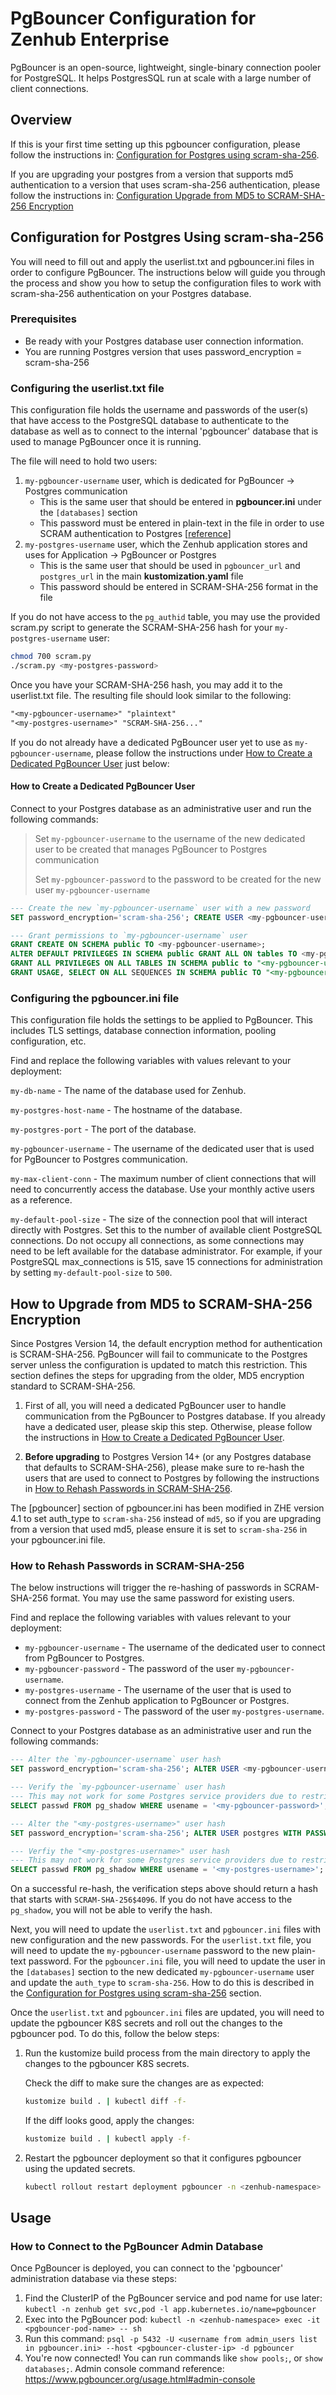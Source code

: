 # PgBouncer Configuration for Zenhub Enterprise

PgBouncer is an open-source, lightweight, single-binary connection pooler for PostgreSQL.
It helps PostgresSQL run at scale with a large number of client connections.

## Overview

If this is your first time setting up this pgbouncer configuration, please follow the instructions in: [Configuration for Postgres using scram-sha-256](#configuration-for-postgres-using-scram-sha-256).

If you are upgrading your postgres from a version that supports md5 authentication to a version that uses scram-sha-256 authentication, please follow the instructions in: [Configuration Upgrade from MD5 to SCRAM-SHA-256 Encryption](#configuration-upgrade-from-md5-to-scram-sha-256-encryption)

## Configuration for Postgres Using scram-sha-256

You will need to fill out and apply the userlist.txt and pgbouncer.ini files in order to configure PgBouncer. The instructions below will guide you through the process and show you how to setup the configuration files to work with scram-sha-256 authentication on your Postgres database.

### Prerequisites

- Be ready with your Postgres database user connection information.
- You are running Postgres version that uses password_encryption = scram-sha-256

### Configuring the userlist.txt file

This configuration file holds the username and passwords of the user(s) that have access to the PostgreSQL database to authenticate to the database as well as to connect to the internal 'pgbouncer' database that is used to manage PgBouncer once it is running.

The file will need to hold two users:

1) `my-pgbouncer-username` user, which is dedicated for PgBouncer -> Postgres communication
    - This is the same user that should be entered in **pgbouncer.ini** under the `[databases]` section
    - This password must be entered in plain-text in the file in order to use SCRAM authentication to Postgres [[reference](https://postgrespro.com/docs/postgrespro/9.6/pgbouncer#:~:text=To%20be%20able%20to%20use%20SCRAM%20on%20server%20connections%2C%20use%20plain%2Dtext%20passwords.)]
2) `my-postgres-username` user, which the Zenhub application stores and uses for Application -> PgBouncer or Postgres
    - This is the same user that should be used in `pgbouncer_url` and `postgres_url` in the main **kustomization.yaml** file
    - This password should be entered in SCRAM-SHA-256 format in the file

If you do not have access to the `pg_authid` table, you may use the provided scram.py script to generate the SCRAM-SHA-256 hash for your `my-postgres-username` user:

```bash
chmod 700 scram.py
./scram.py <my-postgres-password>
```

Once you have your SCRAM-SHA-256 hash, you may add it to the userlist.txt file. The resulting file should look similar to the following:

```txt
"<my-pgbouncer-username>" "plaintext"
"<my-postgres-username>" "SCRAM-SHA-256..."
```

If you do not already have a dedicated PgBouncer user yet to use as `my-pgbouncer-username`, please follow the instructions under [How to Create a Dedicated PgBouncer User](#how-to-create-a-dedicated-pgbouncer-user) just below:

#### How to Create a Dedicated PgBouncer User

Connect to your Postgres database as an administrative user and run the following commands:

> Set `my-pgbouncer-username` to the username of the new dedicated user to be created that manages PgBouncer to Postgres communication
>
> Set `my-pgbouncer-password` to the password to be created for the new user `my-pgbouncer-username`

```sql
--- Create the new `my-pgbouncer-username` user with a new password
SET password_encryption='scram-sha-256'; CREATE USER <my-pgbouncer-username> WITH PASSWORD '<my-pgbouncer-password>';

--- Grant permissions to `my-pgbouncer-username` user
GRANT CREATE ON SCHEMA public TO <my-pgbouncer-username>;
ALTER DEFAULT PRIVILEGES IN SCHEMA public GRANT ALL ON tables TO <my-pgbouncer-username>;
GRANT ALL PRIVILEGES ON ALL TABLES IN SCHEMA public to "<my-pgbouncer-username>";
GRANT USAGE, SELECT ON ALL SEQUENCES IN SCHEMA public TO "<my-pgbouncer-username>";
```

### Configuring the pgbouncer.ini file

This configuration file holds the settings to be applied to PgBouncer. This includes TLS settings, database connection information, pooling configuration, etc.

Find and replace the following variables with values relevant to your deployment:

`my-db-name` - The name of the database used for Zenhub.

`my-postgres-host-name` - The hostname of the database.

`my-postgres-port` - The port of the database.

`my-pgbouncer-username` - The username of the dedicated user that is used for PgBouncer to Postgres communication.

`my-max-client-conn` - The maximum number of client connections that will need to concurrently access the database. Use your monthly active users as a reference.

`my-default-pool-size` - The size of the connection pool that will interact directly with Postgres. Set this to the number of available client PostgreSQL connections. Do not occupy all connections, as some connections may need to be left available for the database administrator. For example, if your PostgreSQL max_connections is 515, save 15 connections for administration by setting `my-default-pool-size` to `500`.

## How to Upgrade from MD5 to SCRAM-SHA-256 Encryption

Since Postgres Version 14, the default encryption method for authentication is SCRAM-SHA-256. PgBouncer will fail to communicate to the Postgres server unless the configuration is updated to match this restriction.
This section defines the steps for upgrading from the older, MD5 encryption standard to SCRAM-SHA-256.

1. First of all, you will need a dedicated PgBouncer user to handle communication from the PgBouncer to Postgres database. If you already have a dedicated user, please skip this step. Otherwise, please follow the instructions in [How to Create a Dedicated PgBouncer User](#how-to-create-a-dedicated-pgbouncer-user).

2. **Before upgrading** to Postgres Version 14+ (or any Postgres database that defaults to SCRAM-SHA-256), please make sure to re-hash the users that are used to connect to Postgres by following the instructions in [How to Rehash Passwords in SCRAM-SHA-256](#how-to-rehash-passwords-in-scram-sha-256).

The [pgbouncer] section of pgbouncer.ini has been modified in ZHE version 4.1 to set auth_type to `scram-sha-256` instead of `md5`, so if you are upgrading from a version that used md5, please ensure it is set to `scram-sha-256` in your pgbouncer.ini file.

### How to Rehash Passwords in SCRAM-SHA-256

The below instructions will trigger the re-hashing of passwords in SCRAM-SHA-256 format. You may use the same password for existing users.

Find and replace the following variables with values relevant to your deployment:

- `my-pgbouncer-username` - The username of the dedicated user to connect from PgBouncer to Postgres.
- `my-pgbouncer-password` - The password of the user `my-pgbouncer-username`. 
- `my-postgres-username` - The username of the user that is used to connect from the Zenhub application to PgBouncer or Postgres.
- `my-postgres-password` - The password of the user `my-postgres-username`.

Connect to your Postgres database as an administrative user and run the following commands:

```sql
--- Alter the `my-pgbouncer-username` user hash
SET password_encryption='scram-sha-256'; ALTER USER <my-pgbouncer-username> WITH PASSWORD '<my-pgbouncer-password>';

--- Verify the `my-pgbouncer-username` user hash
--- This may not work for some Postgres service providers due to restricted access to pg_shadow table.
SELECT passwd FROM pg_shadow WHERE usename = '<my-pgbouncer-password>';

--- Alter the "<my-postgres-username>" user hash
SET password_encryption='scram-sha-256'; ALTER USER postgres WITH PASSWORD '<postgres-password>';

--- Verfiy the "<my-postgres-username>" user hash
--- This may not work for some Postgres service providers due to restricted access to pg_shadow table.
SELECT passwd FROM pg_shadow WHERE usename = '<my-postgres-username>';
```

On a successful re-hash, the verification steps above should return a hash that starts with `SCRAM-SHA-256$4096`. If you do not have access to the `pg_shadow`, you will not be able to verify the hash.

Next, you will need to update the `userlist.txt` and `pgbouncer.ini` files with new configuration and the new passwords. For the `userlist.txt` file, you will need to update the `my-pgbouncer-username` password to the new plain-text password. For the `pgbouncer.ini` file, you will need to update the user in the `[databases]` section to the new dedicated `my-pgbouncer-username` user and update the `auth_type` to `scram-sha-256`. How to do this is described in the [Configuration for Postgres using scram-sha-256](#configuration-for-postgres-using-scram-sha-256) section.

Once the `userlist.txt` and `pgbouncer.ini` files are updated, you will need to update the pgbouncer K8S secrets and roll out the changes to the pgbouncer pod. To do this, follow the below steps:

1. Run the kustomize build process from the main directory to apply the changes to the pgbouncer K8S secrets.

    Check the diff to make sure the changes are as expected:

    ```bash
    kustomize build . | kubectl diff -f-
    ```

    If the diff looks good, apply the changes:

    ```bash
    kustomize build . | kubectl apply -f-
    ```

2. Restart the pgbouncer deployment so that it configures pgbouncer using the updated secrets.

    ```bash
    kubectl rollout restart deployment pgbouncer -n <zenhub-namespace>
    ```

## Usage

### How to Connect to the PgBouncer Admin Database

Once PgBouncer is deployed, you can connect to the 'pgbouncer' administration database via these steps:

1. Find the ClusterIP of the PgBouncer service and pod name for use later: `kubectl -n zenhub get svc,pod -l app.kubernetes.io/name=pgbouncer`
2. Exec into the PgBouncer pod: `kubectl -n <zenhub-namespace> exec -it <pgbouncer-pod-name> -- sh`
3. Run this command: `psql -p 5432 -U <username from admin_users list in pgbouncer.ini> --host <pgbouncer-cluster-ip> -d pgbouncer`
4. You're now connected! You can run commands like `show pools;`, or `show databases;`. Admin console command reference: https://www.pgbouncer.org/usage.html#admin-console